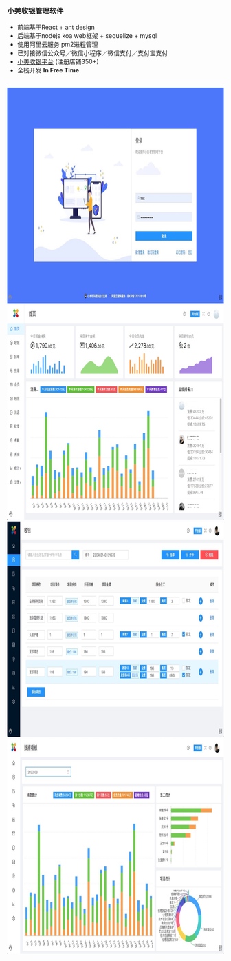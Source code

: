 ###  小美收银管理软件

* 前端基于React + ant design
* 后端基于nodejs koa web框架 + sequelize + mysql
* 使用阿里云服务 pm2进程管理
* 已对接微信公众号／微信小程序／微信支付／支付宝支付
* [小美收银平台](https://www.ixiaomu.cn/xiaomei) (注册店铺350+)
* 全栈开发 **In Free Time**
<br/>
<img src="https://raw.githubusercontent.com/wosxieez/XiaoMeiCashier/master/screenshot/1.png" alt="" width="800" height="500"/>
<br/>
<img src="https://raw.githubusercontent.com/wosxieez/XiaoMeiCashier/master/screenshot/2.png" alt="" width="800" height="500"/>
<br/>
<img src="https://raw.githubusercontent.com/wosxieez/XiaoMeiCashier/master/screenshot/5.png" alt="" width="800" height="500"/>
<br/>
<img src="https://raw.githubusercontent.com/wosxieez/XiaoMeiCashier/master/screenshot/9.png" alt="" width="800" height="500"/>
